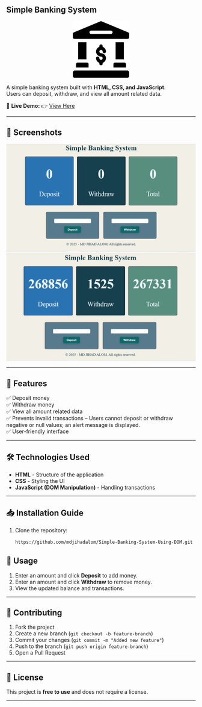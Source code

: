 ## Simple Banking System
<p align="center">
  <img src="./Simple-Banking-System/elements/bank.png" alt="Simple Banking Logo" width="150">
</p>

A simple banking system built with **HTML, CSS, and JavaScript**.  
Users can deposit, withdraw, and view all amount related data.

🔗 **Live Demo:** 👉 [View Here](https://mdjihadalom.github.io/Simple-Banking-System-Using-DOM/)

---

## 📸 Screenshots

![Screenshot 1](./Simple-Banking-System/elements/Capture.JPG)
![Screenshot 2](./Simple-Banking-System/elements/Capture2.JPG)

---

## 🚀 Features

✅ Deposit money  
✅ Withdraw money  
✅ View all amount related data  
✅ Prevents invalid transactions – Users cannot deposit or withdraw negative or null values; an alert message is displayed.    
✅ User-friendly interface    

---

## 🛠️ Technologies Used

- **HTML** - Structure of the application  
- **CSS** - Styling the UI  
- **JavaScript (DOM Manipulation)** - Handling transactions  

---

## 📥 Installation Guide

1. Clone the repository:
   ```bash
   https://github.com/mdjihadalom/Simple-Banking-System-Using-DOM.git
   

## 📌 Usage

1. Enter an amount and click **Deposit** to add money.  
2. Enter an amount and click **Withdraw** to remove money.  
3. View the updated balance and transactions.  

---

## 🤝 Contributing

1. Fork the project  
2. Create a new branch (`git checkout -b feature-branch`)  
3. Commit your changes (`git commit -m "Added new feature"`)  
4. Push to the branch (`git push origin feature-branch`)  
5. Open a Pull Request  

---

## 📜 License

This project is **free to use** and does not require a license.  

---